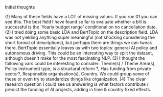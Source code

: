 Initial thoughts

(1) Many of these fields have a LOT of missing values. If you run 01 you can see this. The best field I have found so far to evaluate whether a bill is successful is the 'Yearly budget range' conditional on no cancellation date. 
(2) I tried doing some basic LDA and BertTopic on the description field. LDA was not yielding anything super meaningful (not shocking considering the short format of descriptions), but perhaps there are things we can tweak there. BertTopic essentially leaves us with two topics: general AI policy and autonomous driving. This could be an interesting way to split the dataset, although doesn't make for the most fascinating NLP. 
(3) I thought the following vars could be interesting to consider: Theme(s) / Theme Area(s), Policy instrument type, Is a structural reform ?, Has funding from private sector?, Responsible organisation(s), Country. We could group some of these or even try to standardize things like organization. 
(4) The clear research question I could see us answering is what factors contribute / predict the funding of AI projects, adding in time & country fixed effects.